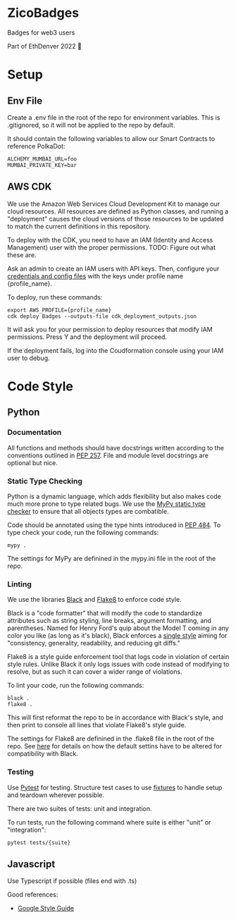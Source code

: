 # ZicoBadges
 Badges for web3 users

 Part of EthDenver 2022 🙌

# Setup

## Env File

Create a .env file in the root of the repo for environment variables. This is .gitignored,
so it will not be applied to the repo by default.

It should contain the following variables to allow our Smart Contracts to reference PolkaDot:

```
ALCHEMY_MUMBAI_URL=foo
MUMBAI_PRIVATE_KEY=bar
```

## AWS CDK

We use the Amazon Web Services Cloud Development Kit to manage our cloud resources. All resources are defined
as Python classes, and running a "deployment" causes the cloud versions of those resources to be updated
to match the current definitions in this repository.

To deploy with the CDK, you need to have an IAM (Identity and Access Management) user with the proper permissions.
TODO: Figure out what these are.

Ask an admin to create an IAM users with API keys. Then, configure your
[credentials and config files](https://docs.aws.amazon.com/cli/latest/userguide/cli-configure-files.html) with the keys
under profile name {profile_name}.

To deploy, run these commands:
```
export AWS_PROFILE={profile_name}
cdk deploy Badges --outputs-file cdk_deployment_outputs.json
```

It will ask you for your permission to deploy resources that modify IAM permissions.
Press Y and the deployment will proceed.

If the deployment fails, log into the Coudformation console using your IAM user to debug.

# Code Style

## Python

### Documentation

All functions and methods should have docstrings written according to the conventions
outlined in [PEP 257](https://www.python.org/dev/peps/pep-0257/). File and module level
docstrings are optional but nice.

### Static Type Checking

Python is a dynamic language, which adds flexibility but also makes code much more prone to type related bugs.
We use the [MyPy static type checker](https://mypy.readthedocs.io/en/stable/) to ensure that all objects
types are combatible.

Code should be annotated using the type hints introduced in [PEP 484](https://www.python.org/dev/peps/pep-0484/).
To type check your code, run the following commands:

```
mypy .
```

The settings for MyPy are definined in the mypy.ini file in the root of the repo.


### Linting

We use the libraries [Black](https://black.readthedocs.io/en/stable/) and [Flake8](https://flake8.pycqa.org/en/latest/)
to enforce code style.

Black is a "code formatter" that will modify the code to standardize attributes such as string styling, line breaks,
argument formatting, and parentheses. Named for Henry Ford's quip about the Model T coming in any color you like (as
long as it's black), Black enforces a [single style](https://black.readthedocs.io/en/stable/the_black_code_style/current_style.html#code-style)
aiming for "consistency, generality, readability, and reducing git diffs."

Flake8 is a style guide enforcement tool that logs code in violation of certain style rules. Unlike Black it only logs
issues with code instead of modifying to resolve, but as such it can cover a wider range of violations.

To lint your code, run the following commands:

```
black .
flake8 .
```

This will first reformat the repo to be in accordance with Black's style, and then print to console all lines
that violate Flake8's style guide.

The settings for Flake8 are definined in the .flake8 file in the root of the repo.
See [here](https://black.readthedocs.io/en/stable/guides/using_black_with_other_tools.html#flake8) for details on how the default settins have to be
altered for compatibility with Black.

### Testing

Use [Pytest](https://docs.pytest.org/en/7.0.x/) for testing. Structure test cases to use [fixtures](https://docs.pytest.org/en/7.0.x/explanation/fixtures.html)
to handle setup and teardown wherever possible.

There are two suites of tests: unit and integration.

To run tests, run the following command where suite is either "unit" or "integration":

```
pytest tests/{suite}
```

## Javascript

Use Typescript if possible (files end with .ts)

Good references:

* [Google Style Guide](https://google.github.io/styleguide/tsguide.html)
